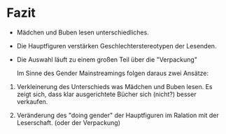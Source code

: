 
Fazit
=====

* Mädchen und Buben lesen unterschiedliches.
* Die Hauptfiguren verstärken Geschlechterstereotypen der Lesenden.
* Die Auswahl läuft zu einem großen Teil über die "Verpackung"

  Im Sinne des Gender Mainstreamings folgen daraus zwei Ansätze:

1. Verkleinerung des Unterschieds was Mädchen und Buben lesen.
   Es zeigt sich, dass klar ausgerichtete Bücher sich (nicht?) besser verkaufen.

2. Veränderung des "doing gender" der Hauptfiguren im Ralation mit der Leserschaft.
   (oder der Verpackung)
